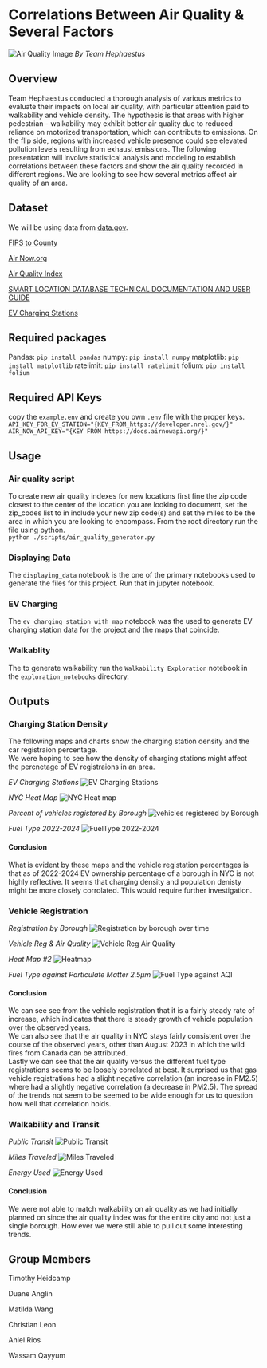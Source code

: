 # Correlations Between Air Quality & Several Factors

![Air Quality Image](https://github.com/heidthecamp/CU-VIRT-AI-PT-03-2024-U-LOLC-PROJECT-1/assets/161158238/b3524d86-41ee-4252-9cb2-507c0617d2cf)
_By Team Hephaestus_

## Overview

Team Hephaestus conducted a thorough analysis of various metrics to
evaluate their impacts on local air quality, with particular attention
paid to walkability and vehicle density. The hypothesis is that areas with higher pedestrian - walkability may exhibit better air quality due to reduced reliance on motorized transportation, which can contribute to emissions. On the flip side, regions with increased vehicle presence could see elevated pollution levels resulting from
exhaust emissions. The following presentation will involve statistical analysis and modeling to establish correlations between these factors and show the air quality recorded in different regions.
We are looking to see how several metrics affect air quality of an area.

## Dataset

We will be using data from [data.gov](https://data.gov/).

[FIPS to County](https://transition.fcc.gov/oet/info/maps/census/fips/fips.txt)

[Air Now.org](https://docs.airnowapi.org)

[Air Quality Index](https://www.epa.gov/sites/default/files/2021-06/documents/national_walkability_index_methodology_and_user_guide_june2021.pdf)

[SMART LOCATION DATABASE TECHNICAL DOCUMENTATION AND USER GUIDE](https://www.epa.gov/system/files/documents/2023-10/epa_sld_3.0_technicaldocumentationuserguide_may2021_0.pdf)

[EV Charging Stations](https://developer.nrel.gov/)

## Required packages

Pandas: `pip install pandas`
numpy: `pip install numpy`
matplotlib: `pip install matplotlib`
ratelimit: `pip install ratelimit`
folium: `pip install folium`

## Required API Keys

copy the `example.env` and create you own `.env` file with the proper keys.
`API_KEY_FOR_EV_STATION="{KEY_FROM_https://developer.nrel.gov/}"`
`AIR_NOW_API_KEY="{KEY FROM https://docs.airnowapi.org/}"`

## Usage

### Air quality script

To create new air quality indexes for new locations first fine the zip code
closest to the center of the location you are looking to document, set the
zip_codes list to in include your new zip code(s) and set the miles to be the
area in which you are looking to encompass. From the root directory run the file
using python.  
`python ./scripts/air_quality_generator.py`

### Displaying Data

The `displaying_data` notebook is the one of the primary notebooks used to generate
the files for this project. Run that in jupyter notebook.

### EV Charging

The `ev_charging_station_with_map` notebook was the used to generate EV charging
station data for the project and the maps that coincide.

### Walkablity

The to generate walkability run the `Walkability Exploration` notebook in the
`exploration_notebooks` directory.

## Outputs

### Charging Station Density

The following maps and charts show the charging station density and the car
registraion percentage.  
We were hoping to see how the density of charging stations might affect the
percnetage of EV registraions in an area.

_EV Charging Stations_
![EV Charging Stations](https://github.com/heidthecamp/CU-VIRT-AI-PT-03-2024-U-LOLC-PROJECT-1/assets/161158238/e3537aa2-2641-4818-953d-92dc30b39d4e)

_NYC Heat Map_
![NYC Heat map](https://github.com/heidthecamp/CU-VIRT-AI-PT-03-2024-U-LOLC-PROJECT-1/assets/161158238/98e8f0aa-335c-4968-b87d-8cffb1ffa9e0)

_Percent of vehicles registered by Borough_
![vehicles registered by Borough](https://github.com/heidthecamp/CU-VIRT-AI-PT-03-2024-U-LOLC-PROJECT-1/assets/161158238/8768278c-5204-439c-a9cb-7d11c853866e)

_Fuel Type 2022-2024_
![FuelType 2022-2024](https://github.com/heidthecamp/CU-VIRT-AI-PT-03-2024-U-LOLC-PROJECT-1/assets/161158238/02738179-6bdf-4403-9cc9-911b8b096a76)

#### Conclusion

What is evident by these maps and the vehicle registation percentages is that as
of 2022-2024 EV ownership percentage of a borough in NYC is not highly reflective.
It seems that charging density and population denisty might be more closely
corrolated. This would require further investigation.

### Vehicle Registration

_Registration by Borough_
![Registration by borough over time](https://github.com/heidthecamp/CU-VIRT-AI-PT-03-2024-U-LOLC-PROJECT-1/assets/161158238/9a4e3835-f398-475c-991b-24503849d4ba)

_Vehicle Reg & Air Quality_
![Vehicle Reg   Air Quality](https://github.com/heidthecamp/CU-VIRT-AI-PT-03-2024-U-LOLC-PROJECT-1/assets/161158238/60fd3a18-aa3f-45ed-89a6-2e064fe37251)

_Heat Map #2_
![Heatmap](https://github.com/heidthecamp/CU-VIRT-AI-PT-03-2024-U-LOLC-PROJECT-1/assets/161158238/1b35f818-6f50-4fd4-b967-2c3ded8440bd)

_Fuel Type against Particulate Matter 2.5µm_
![Fuel Type against AQI](https://github.com/heidthecamp/CU-VIRT-AI-PT-03-2024-U-LOLC-PROJECT-1/assets/161158238/b899f42f-bdfe-4842-9285-eb94eeda1926)

#### Conclusion

We can see see from the vehicle registration that it is a fairly steady rate of
increase, which indicates that there is steady growth of vehicle population over
the observed years.  
We can also see that the air quality in NYC stays fairly consistent over the
course of the observed years, other than August 2023 in which the wild fires
from Canada can be attributed.  
Lastly we can see that the air quality versus the different fuel type
registrations seems to be loosely correlated at best. It surprised us that gas
vehicle registrations had a slight negative correlation (an increase in PM2.5)
where had a slightly negative correlation (a decrease in PM2.5).  The spread of
the trends not seem to be seemed to be wide enough for us to question how well
that correlation holds.

<!-- Removing due to no longer using unemployment because year's didn't match with the rest of the data 
_Bronx Unemployment 2018-2022_
![Bronx Unemployment](https
![2018-2022](https://github.com/heidthecamp/CU-VIRT-AI-PT-03-2024-U-LOLC-PROJECT-1/assets/161158238/0a1912a6-dba3-4bf8-99ea-8a8a18bdc206)

_2018-2022 Fuel_
![2018-2022](https://github.com/heidthecamp/CU-VIRT-AI-PT-03-2024-U-LOLC-PROJECT-1/assets/161158238/3872723a-9475-44b4-b8fc-6fedf02d655e) -->

### Walkability and Transit

_Public Transit_
![Public Transit](https://github.com/heidthecamp/CU-VIRT-AI-PT-03-2024-U-LOLC-PROJECT-1/assets/161158238/26ac5ad6-936c-4722-b810-538d57aa46a3)

_Miles Traveled_
![Miles Traveled](https://github.com/heidthecamp/CU-VIRT-AI-PT-03-2024-U-LOLC-PROJECT-1/assets/161158238/588c7098-6078-4c80-9082-192a425d7873)

_Energy Used_
![Energy Used](https://github.com/heidthecamp/CU-VIRT-AI-PT-03-2024-U-LOLC-PROJECT-1/assets/161158238/00bda8f5-578a-4d08-97b5-dbc1ad90e59d)

#### Conclusion

We were not able to match walkability on air quality as we had initially planned
on since the air quality index was for the entire city and not just a single
borough. How ever we were still able to pull out some interesting trends.

## Group Members
Timothy Heidcamp 

Duane Anglin

Matilda Wang

Christian Leon

Aniel Rios

Wassam Qayyum





